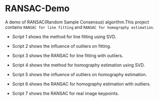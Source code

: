 # RANSAC-Demo
A demo of RANSAC(Random Sample Consensus) algorithm.This project contains `RANSAC for line fitting` and `RANSAC for homography estimation`.

* Script 1 shows the method for line fitting using SVD.

* Script 2 shows the influence of outliers on fitting.

* Script 3 shows the RANSAC for line fitting with outliers.

* Script 4 shows the method for homography estimation using SVD.

* Script 5 shows the influence of outliers on homography estimation.

* Script 6 shows the RANSAC for homography estimation with outliers. 

* Script 7 shows the RANSAC for real image keypoints.